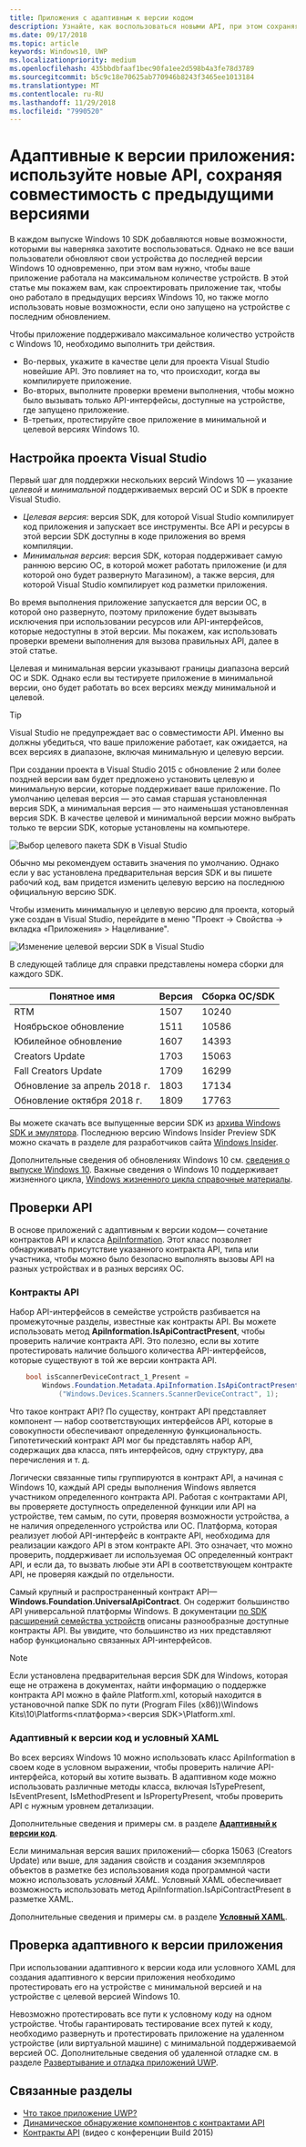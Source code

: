 ```yaml
---
title: Приложения с адаптивным к версии кодом
description: Узнайте, как воспользоваться новыми API, при этом сохраняя совместимость с предыдущими версиями
ms.date: 09/17/2018
ms.topic: article
keywords: Windows10, UWP
ms.localizationpriority: medium
ms.openlocfilehash: 435bbdbfaaf1bec90fa1ee2d598b4a3fe78d3789
ms.sourcegitcommit: b5c9c18e70625ab770946b8243f3465ee1013184
ms.translationtype: MT
ms.contentlocale: ru-RU
ms.lasthandoff: 11/29/2018
ms.locfileid: "7990520"
---
```

# <a name="version-adaptive-apps-use-new-apis-while-maintaining-compatibility-with-previous-versions"></a>Адаптивные к версии приложения: используйте новые API, сохраняя совместимость с предыдущими версиями

В каждом выпуске Windows 10 SDK добавляются новые возможности, которыми вы наверняка захотите воспользоваться. Однако не все ваши пользователи обновляют свои устройства до последней версии Windows 10 одновременно, при этом вам нужно, чтобы ваше приложение работала на максимальном количестве устройств. В этой статье мы покажем вам, как спроектировать приложение так, чтобы оно работало в предыдущих версиях Windows 10, но также могло использовать новые возможности, если оно запущено на устройстве с последним обновлением.

Чтобы приложение поддерживало максимальное количество устройств с Windows 10, необходимо выполнить три действия.

- Во-первых, укажите в качестве цели для проекта Visual Studio новейшие API. Это повлияет на то, что происходит, когда вы компилируете приложение.
- Во-вторых, выполните проверки времени выполнения, чтобы можно было вызывать только API-интерфейсы, доступные на устройстве, где запущено приложение.
- В-третьих, протестируйте свое приложение в минимальной и целевой версиях Windows 10.

## <a name="configure-your-visual-studio-project"></a>Настройка проекта Visual Studio

Первый шаг для поддержки нескольких версий Windows 10 — указание *целевой* и *минимальной* поддерживаемых версий ОС и SDK в проекте Visual Studio.

- *Целевая версия*: версия SDK, для которой Visual Studio компилирует код приложения и запускает все инструменты. Все API и ресурсы в этой версии SDK доступны в коде приложения во время компиляции.
- *Минимальная версия*: версия SDK, которая поддерживает самую раннюю версию ОС, в которой может работать приложение (и для которой оно будет развернуто Магазином), а также версия, для которой Visual Studio компилирует код разметки приложения. 

Во время выполнения приложение запускается для версии ОС, в которой оно развернуто, поэтому приложение будет вызывать исключения при использовании ресурсов или API-интерфейсов, которые недоступны в этой версии. Мы покажем, как использовать проверки времени выполнения для вызова правильных API, далее в этой статье.

Целевая и минимальная версии указывают границы диапазона версий ОС и SDK. Однако если вы тестируете приложение в минимальной версии, оно будет работать во всех версиях между минимальной и целевой.

> [!TIP]
> Visual Studio не предупреждает вас о совместимости API. Именно вы должны убедиться, что ваше приложение работает, как ожидается, на всех версиях в диапазоне, включая минимальную и целевую версии.

При создании проекта в Visual Studio 2015 с обновление 2 или более поздней версии вам будет предложено установить целевую и минимальную версии, которые поддерживает ваше приложение. По умолчанию целевая версия — это самая старшая установленная версия SDK, а минимальная версия — это наименьшая установленная версия SDK. В качестве целевой и минимальной версии можно выбрать только те версии SDK, которые установлены на компьютере. 

![Выбор целевого пакета SDK в Visual Studio](images/vs-target-sdk-1.png)

Обычно мы рекомендуем оставить значения по умолчанию. Однако если у вас установлена предварительная версия SDK и вы пишете рабочий код, вам придется изменить целевую версию на последнюю официальную версию SDK. 

Чтобы изменить минимальную и целевую версию для проекта, который уже создан в Visual Studio, перейдите в меню "Проект -> Свойства -> вкладка «Приложения» > Нацеливание".

![Изменение целевой версии SDK в Visual Studio](images/vs-target-sdk-2.png)

В следующей таблице для справки представлены номера сборки для каждого SDK.

| Понятное имя | Версия | Сборка ОС/SDK |
| ---- | ---- | ---- |
| RTM | 1507 | 10240 |
| Ноябрьское обновление | 1511 | 10586 |
| Юбилейное обновление | 1607 | 14393 |
| Creators Update | 1703 | 15063 |
| Fall Creators Update | 1709 | 16299 |
| Обновление за апрель 2018 г. | 1803 | 17134 |
| Обновление октября 2018 г. | 1809 | 17763 |

Вы можете скачать все выпущенные версии SDK из [архива Windows SDK и эмулятора](https://developer.microsoft.com/downloads/sdk-archive). Последнюю версию Windows Insider Preview SDK можно скачать в разделе для разработчиков сайта [Windows Insider](https://insider.windows.com/Home/BuildWithWindows).

 Дополнительные сведения об обновлениях Windows 10 см. [сведения о выпуске Windows 10](https://technet.microsoft.com/windows/release-info). Важные сведения о Windows 10 поддерживает жизненного цикла, [Windows жизненного цикла справочные материалы](https://support.microsoft.com/help/13853/windows-lifecycle-fact-sheet).

## <a name="perform-api-checks"></a>Проверки API

В основе приложений с адаптивным к версии кодом— сочетание контрактов API и класса [ApiInformation](https://docs.microsoft.com/uwp/api/windows.foundation.metadata.apiinformation). Этот класс позволяет обнаруживать присутствие указанного контракта API, типа или участника, чтобы можно было безопасно выполнять вызовы API на разных устройствах и в разных версиях ОС.

### <a name="api-contracts"></a>Контракты API

Набор API-интерфейсов в семействе устройств разбивается на промежуточные разделы, известные как контракты API. Вы можете использовать метод **ApiInformation.IsApiContractPresent**, чтобы проверить наличие контракта API. Это полезно, если вы хотите протестировать наличие большого количества API-интерфейсов, которые существуют в той же версии контракта API.

```csharp
    bool isScannerDeviceContract_1_Present =
        Windows.Foundation.Metadata.ApiInformation.IsApiContractPresent
            ("Windows.Devices.Scanners.ScannerDeviceContract", 1);
```

Что такое контракт API? По существу, контракт API представляет компонент — набор соответствующих интерфейсов API, которые в совокупности обеспечивают определенную функциональность. Гипотетический контракт API мог бы представлять набор API, содержащих два класса, пять интерфейсов, одну структуру, два перечисления и т. д.

Логически связанные типы группируются в контракт API, а начиная с Windows 10, каждый API среды выполнения Windows является участником определенного контракта API. Работая с контрактами API, вы проверяете доступность определенной функции или API на устройстве, тем самым, по сути, проверяя возможности устройства, а не наличия определенного устройства или ОС. Платформа, которая реализует любой API-интерфейс в контракте API, необходима для реализации каждого API в этом контракте API. Это означает, что можно проверить, поддерживает ли используемая ОС определенный контракт API, и если да, то вызвать любые эти API в соответствующем контракте API, не проверяя каждый по отдельности.

Самый крупный и распространенный контракт API— **Windows.Foundation.UniversalApiContract**. Он содержит большинство API универсальной платформы Windows. В документации [по SDK расширений семейства устройств](https://docs.microsoft.com/uwp/extension-sdks/) описаны разнообразные доступные контракты API. Вы увидите, что большинство из них представляют набор функционально связанных API-интерфейсов.

> [!NOTE]
> Если установлена предварительная версия SDK для Windows, которая еще не отражена в документах, найти информацию о поддержке контракта API можно в файле Platform.xml, который находится в установочной папке SDK по пути \(Program Files (x86))\Windows Kits\10\Platforms\<платформа>\<версия SDK>\Platform.xml.

### <a name="version-adaptive-code-and-conditional-xaml"></a>Адаптивный к версии код и условный XAML

Во всех версиях Windows 10 можно использовать класс ApiInformation в своем коде в условном выражении, чтобы проверить наличие API-интерфейса, который вы хотите вызвать. В адаптивном коде можно использовать различные методы класса, включая IsTypePresent, IsEventPresent, IsMethodPresent и IsPropertyPresent, чтобы проверить API с нужным уровнем детализации.

Дополнительные сведения и примеры см. в разделе **[Адаптивный к версии код](version-adaptive-code.md)**.

Если минимальная версия ваших приложений— сборка 15063 (Creators Update) или выше, для задания свойств и создания экземпляров объектов в разметке без использования кода программной части можно использовать *условный XAML*. Условный XAML обеспечивает возможность использовать метод ApiInformation.IsApiContractPresent в разметке XAML.

Дополнительные сведения и примеры см. в разделе **[Условный XAML](conditional-xaml.md)**.

## <a name="test-your-version-adaptive-app"></a>Проверка адаптивного к версии приложения

При использовании адаптивного к версии кода или условного XAML для создания адаптивного к версии приложения необходимо протестировать его на устройстве с минимальной версией и на устройстве с целевой версией Windows 10.

Невозможно протестировать все пути к условному коду на одном устройстве. Чтобы гарантировать тестирование всех путей к коду, необходимо развернуть и протестировать приложение на удаленном устройстве (или виртуальной машине) с минимальной поддерживаемой версией ОС.
Дополнительные сведения об удаленной отладке см. в разделе [Развертывание и отладка приложений UWP](deploying-and-debugging-uwp-apps.md).

## <a name="related-articles"></a>Связанные разделы

- [Что такое приложение UWP?](https://docs.microsoft.com/windows/uwp/get-started/universal-application-platform-guide)
- [Динамическое обнаружение компонентов с контрактами API](https://blogs.windows.com/buildingapps/2015/09/15/dynamically-detecting-features-with-api-contracts-10-by-10/)
- [Контракты API](https://channel9.msdn.com/Events/Build/2015/3-733) (видео с конференции Build 2015)
